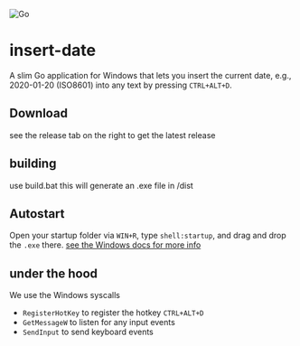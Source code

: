 ![Go](https://github.com/AlexeyGy/insert-date/workflows/Go/badge.svg)
# insert-date

A slim Go application for Windows that lets you insert the current date, e.g., 2020-01-20
 (ISO8601) into any text by pressing `CTRL+ALT+D`.
 
## Download
see the release tab on the right to get the latest release

## building

use build.bat this will generate an .exe file in /dist

## Autostart
Open your startup folder via `WIN+R`, type `shell:startup`, and drag and drop the `.exe` there. [see the Windows docs for more info](https://support.microsoft.com/en-us/help/4558286/windows-10-add-an-app-to-run-automatically-at-startup)

## under the hood

We use the Windows syscalls 
 - `RegisterHotKey` to register the hotkey `CTRL+ALT+D`
 - `GetMessageW` to listen for any input events
 - `SendInput` to send keyboard events
 
